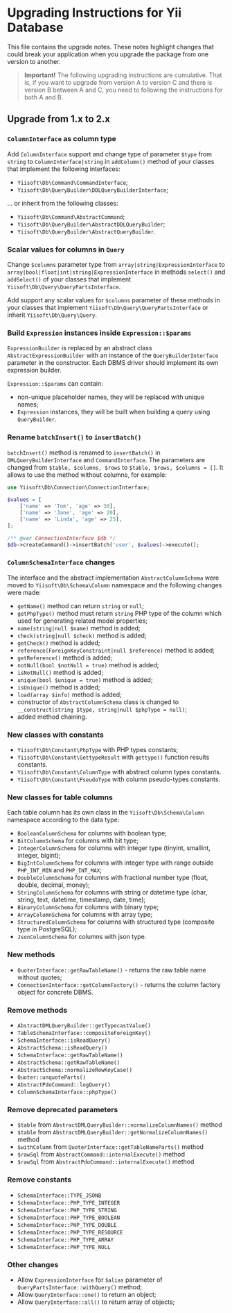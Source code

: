 # Upgrading Instructions for Yii Database

This file contains the upgrade notes. These notes highlight changes that could break your
application when you upgrade the package from one version to another.

> **Important!** The following upgrading instructions are cumulative. That is, if you want
> to upgrade from version A to version C and there is version B between A and C, you need
> to following the instructions for both A and B.

## Upgrade from 1.x to 2.x

### `ColumnInterface` as column type

Add `ColumnInterface` support and change type of parameter `$type` from `string` to `ColumnInterface|string` 
in `addColumn()` method of your classes that implement the following interfaces:

- `Yiisoft\Db\Command\CommandInterface`;
- `Yiisoft\Db\QueryBuilder\DDLQueryBuilderInterface`;

… or inherit from the following classes:

- `Yiisoft\Db\Command\AbstractCommand`;
- `Yiisoft\Db\QueryBuilder\AbstractDDLQueryBuilder`;
- `Yiisoft\Db\QueryBuilder\AbstractQueryBuilder`.

### Scalar values for columns in `Query`

Change `$columns` parameter type from `array|string|ExpressionInterface` to `array|bool|float|int|string|ExpressionInterface`
in methods `select()` and `addSelect()` of your classes that implement `Yiisoft\Db\Query\QueryPartsInterface`.

Add support any scalar values for `$columns` parameter of these methods in your classes that implement
`Yiisoft\Db\Query\QueryPartsInterface` or inherit `Yiisoft\Db\Query\Query`.

### Build `Expression` instances inside `Expression::$params`

`ExpressionBuilder` is replaced by an abstract class `AbstractExpressionBuilder` with an instance of the 
`QueryBuilderInterface` parameter in the constructor. Each DBMS driver should implement its own expression builder.

`Expression::$params` can contain:
- non-unique placeholder names, they will be replaced with unique names;
- `Expression` instances, they will be built when building a query using `QueryBuilder`.

### Rename `batchInsert()` to `insertBatch()`

`batchInsert()` method is renamed to `insertBatch()` in `DMLQueryBuilderInterface` and `CommandInterface`.
The parameters are changed from `$table, $columns, $rows` to `$table, $rows, $columns = []`.
It allows to use the method without columns, for example:

```php
use Yiisoft\Db\Connection\ConnectionInterface;

$values = [
    ['name' => 'Tom', 'age' => 30],
    ['name' => 'Jane', 'age' => 20],
    ['name' => 'Linda', 'age' => 25],
];

/** @var ConnectionInterface $db */
$db->createCommand()->insertBatch('user', $values)->execute();
```

### `ColumnSchemaInterface` changes

The interface and the abstract implementation `AbstractColumnSchema` were moved to `Yiisoft\Db\Schema\Column` namespace 
and the following changes were made:

- `getName()` method can return `string` or `null`;
- `getPhpType()` method must return `string` PHP type of the column which used for generating related model properties;
- `name(string|null $name)` method is added;
- `check(string|null $check)` method is added;
- `getCheck()` method is added;
- `reference(ForeignKeyConstraint|null $reference)` method is added;
- `getReference()` method is added;
- `notNull(bool $notNull = true)` method is added;
- `isNotNull()` method is added;
- `unique(bool $unique = true)` method is added;
- `isUnique()` method is added;
- `load(array $info)` method is added;
- constructor of `AbstractColumnSchema` class is changed to `__construct(string $type, string|null $phpType = null)`;
- added method chaining.

### New classes with constants

- `Yiisoft\Db\Constant\PhpType` with PHP types constants;
- `Yiisoft\Db\Constant\GettypeResult` with `gettype()` function results constants.
- `Yiisoft\Db\Constant\ColumnType` with abstract column types constants.
- `Yiisoft\Db\Constant\PseudoType` with column pseudo-types constants.

### New classes for table columns

Each table column has its own class in the `Yiisoft\Db\Schema\Column` namespace according to the data type:

- `BooleanColumnSchema` for columns with boolean type;
- `BitColumnSchema` for columns with bit type;
- `IntegerColumnSchema` for columns with integer type (tinyint, smallint, integer, bigint);
- `BigIntColumnSchema` for columns with integer type with range outside `PHP_INT_MIN` and `PHP_INT_MAX`;
- `DoubleColumnSchema` for columns with fractional number type (float, double, decimal, money);
- `StringColumnSchema` for columns with string or datetime type (char, string, text, datetime, timestamp, date, time);
- `BinaryColumnSchema` for columns with binary type;
- `ArrayColumnSchema` for columns with array type;
- `StructuredColumnSchema` for columns with structured type (composite type in PostgreSQL);
- `JsonColumnSchema` for columns with json type.

### New methods

- `QuoterInterface::getRawTableName()` - returns the raw table name without quotes;
- `ConnectionInterface::getColumnFactory()` - returns the column factory object for concrete DBMS.

### Remove methods

- `AbstractDMLQueryBuilder::getTypecastValue()`
- `TableSchemaInterface::compositeForeignKey()`
- `SchemaInterface::isReadQuery()`
- `AbstractSchema::isReadQuery()`
- `SchemaInterface::getRawTableName()`
- `AbstractSchema::getRawTableName()`
- `AbstractSchema::normalizeRowKeyCase()`
- `Quoter::unquoteParts()`
- `AbstractPdoCommand::logQuery()`
- `ColumnSchemaInterface::phpType()`

### Remove deprecated parameters

- `$table` from `AbstractDMLQueryBuilder::normalizeColumnNames()` method
- `$table` from `AbstractDMLQueryBuilder::getNormalizeColumnNames()` method
- `$withColumn` from `QuoterInterface::getTableNameParts()` method
- `$rawSql` from `AbstractCommand::internalExecute()` method
- `$rawSql` from `AbstractPdoCommand::internalExecute()` method

### Remove constants

- `SchemaInterface::TYPE_JSONB`
- `SchemaInterface::PHP_TYPE_INTEGER`
- `SchemaInterface::PHP_TYPE_STRING`
- `SchemaInterface::PHP_TYPE_BOOLEAN`
- `SchemaInterface::PHP_TYPE_DOUBLE`
- `SchemaInterface::PHP_TYPE_RESOURCE`
- `SchemaInterface::PHP_TYPE_ARRAY`
- `SchemaInterface::PHP_TYPE_NULL`

### Other changes

- Allow `ExpressionInterface` for `$alias` parameter of `QueryPartsInterface::withQuery()` method;
- Allow `QueryInterface::one()` to return an object;
- Allow `QueryInterface::all()` to return array of objects;
